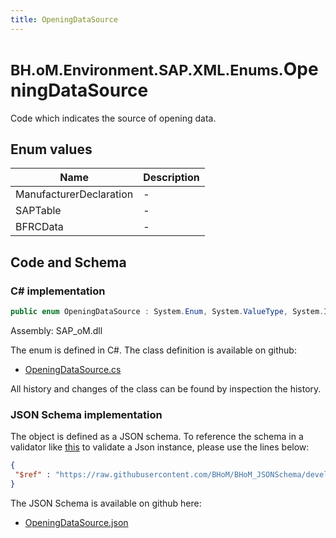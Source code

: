 ```yaml
---
title: OpeningDataSource
---
```


# <small>BH.oM.Environment.SAP.XML.Enums.</small>**OpeningDataSource**

Code which indicates the source of opening data.

## Enum values

| Name            | Description                                                    |
|-----------------|----------------------------------------------------------------|
| ManufacturerDeclaration |  -  |
| SAPTable |  -  |
| BFRCData |  -  |


## Code and Schema

### C# implementation

``` C# title="C#"
public enum OpeningDataSource : System.Enum, System.ValueType, System.IComparable, System.ISpanFormattable, System.IFormattable, System.IConvertible
```

Assembly: SAP_oM.dll

The enum is defined in C#. The class definition is available on github:

- [OpeningDataSource.cs](https://github.com/BHoM/SAP_Toolkit/blob/develop/SAP_oM/Enums\OpeningDataSource.cs)

All history and changes of the class can be found by inspection the history.
### JSON Schema implementation

The object is defined as a JSON schema. To reference the schema in a validator like [this](https://www.jsonschemavalidator.net/) to validate a Json instance, please use the lines below:

``` json title="JSON Schema"
{
 "$ref" : "https://raw.githubusercontent.com/BHoM/BHoM_JSONSchema/develop/SAP_oM/SAP/XML/Enums/OpeningDataSource.json"
}
```

The JSON Schema is available on github here:

- [OpeningDataSource.json](https://github.com/BHoM/BHoM_JSONSchema/blob/develop/SAP_oM/SAP/XML/Enums/OpeningDataSource.json)
